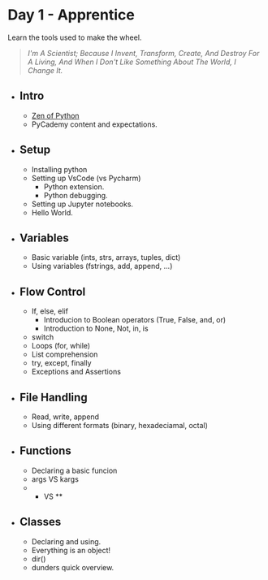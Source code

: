 # Day 1 - Apprentice
Learn the tools used to make the wheel.
> _I'm A Scientist; Because I Invent, Transform, Create, And Destroy For A Living, And When I Don't Like Something About The World, I Change It._

- ## Intro
    - [Zen of Python](https://peps.python.org/pep-0020/)
    - PyCademy content and expectations.
- ## Setup
    - Installing python
    - Setting up VsCode (vs Pycharm)
        - Python extension.
        - Python debugging.
    - Setting up Jupyter notebooks.
    - Hello World.
- ## Variables
    - Basic variable (ints, strs, arrays, tuples, dict)
    - Using variables (fstrings, add, append, ...)
- ## Flow Control
    - If, else, elif
        - Introducion to Boolean operators (True, False, and, or)
        - Introduction to None, Not, in, is
    - switch
    - Loops (for, while)
    - List comprehension
    - try, except, finally 
    - Exceptions and Assertions
- ## File Handling
    - Read, write, append
    - Using different formats (binary, hexadeciamal, octal)
- ## Functions
    - Declaring a basic funcion
    - args VS kargs
    - *  VS **
- ## Classes
    - Declaring and using.
    - Everything is an object!
    - dir()
    - dunders quick overview.